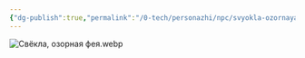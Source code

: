 ```yaml
---
{"dg-publish":true,"permalink":"/0-tech/personazhi/npc/svyokla-ozornaya-piksi/"}
---
```



![Свёкла, озорная фея.webp](/img/user/0.%20tech/%D0%98%D0%B7%D0%BE%D0%B1%D1%80%D0%B0%D0%B6%D0%B5%D0%BD%D0%B8%D1%8F/%D0%A1%D0%B2%D1%91%D0%BA%D0%BB%D0%B0,%20%D0%BE%D0%B7%D0%BE%D1%80%D0%BD%D0%B0%D1%8F%20%D1%84%D0%B5%D1%8F.webp)